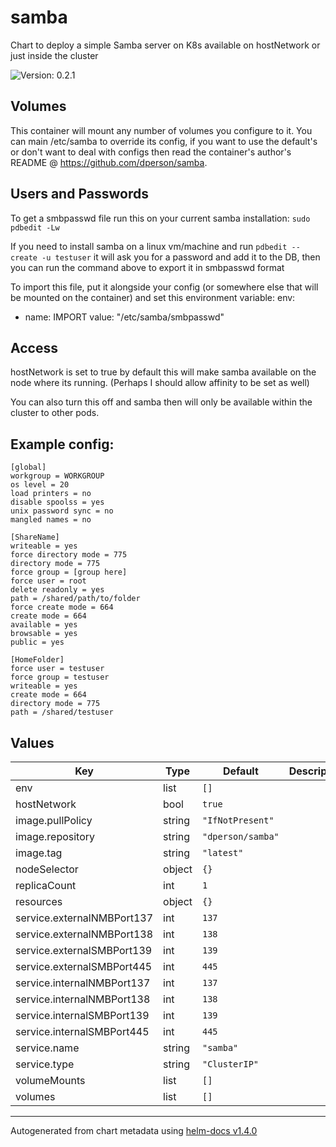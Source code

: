# samba

Chart to deploy a simple Samba server on K8s available on hostNetwork or just inside the cluster

![Version: 0.2.1](https://img.shields.io/badge/Version-0.2.1-informational?style=flat-square)

## Volumes

This container will mount any number of volumes you configure to it. You can main /etc/samba to override its config, if
you want to use the default's or don't want to deal with configs then read the container's author's README
@ https://github.com/dperson/samba.

## Users and Passwords

To get a smbpasswd file run this on your current samba installation:
`sudo pdbedit -Lw`

If you need to install samba on a linux vm/machine and run `pdbedit --create -u testuser` it will ask you for a password
and add it to the DB, then you can run the command above to export it in smbpasswd format

To import this file, put it alongside your config (or somewhere else that will be mounted on the container) and set this
environment variable:
env:

- name: IMPORT value: "/etc/samba/smbpasswd"

## Access

hostNetwork is set to true by default this will make samba available on the node where its running. (Perhaps I should allow affinity to be set as well)

You can also turn this off and samba then will only be available within the cluster to other pods.

## Example config:

```
[global]
workgroup = WORKGROUP
os level = 20
load printers = no
disable spoolss = yes
unix password sync = no
mangled names = no

[ShareName]
writeable = yes
force directory mode = 775
directory mode = 775
force group = [group here]
force user = root
delete readonly = yes
path = /shared/path/to/folder
force create mode = 664
create mode = 664
available = yes
browsable = yes
public = yes

[HomeFolder]
force user = testuser
force group = testuser
writeable = yes
create mode = 664
directory mode = 775
path = /shared/testuser
```

## Values

| Key | Type | Default | Description |
|-----|------|---------|-------------|
| env | list | `[]` |  |
| hostNetwork | bool | `true` |  |
| image.pullPolicy | string | `"IfNotPresent"` |  |
| image.repository | string | `"dperson/samba"` |  |
| image.tag | string | `"latest"` |  |
| nodeSelector | object | `{}` |  |
| replicaCount | int | `1` |  |
| resources | object | `{}` |  |
| service.externalNMBPort137 | int | `137` |  |
| service.externalNMBPort138 | int | `138` |  |
| service.externalSMBPort139 | int | `139` |  |
| service.externalSMBPort445 | int | `445` |  |
| service.internalNMBPort137 | int | `137` |  |
| service.internalNMBPort138 | int | `138` |  |
| service.internalSMBPort139 | int | `139` |  |
| service.internalSMBPort445 | int | `445` |  |
| service.name | string | `"samba"` |  |
| service.type | string | `"ClusterIP"` |  |
| volumeMounts | list | `[]` |  |
| volumes | list | `[]` |  |

----------------------------------------------
Autogenerated from chart metadata using [helm-docs v1.4.0](https://github.com/norwoodj/helm-docs/releases/v1.4.0)
